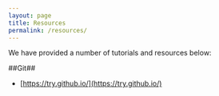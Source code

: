 ```yaml
---
layout: page
title: Resources
permalink: /resources/
---
```


We have provided a number of tutorials and resources below:

##Git##

* [https://try.github.io/](https://try.github.io/)
